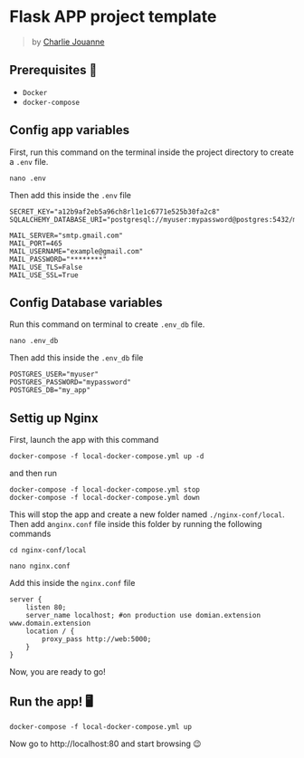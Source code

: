 # Flask APP project template

> by [Charlie Jouanne](https://github.com/cjjouanne)

## Prerequisites 🐳

* `Docker`
* `docker-compose`

## Config app variables

First, run this command on the terminal inside the project directory to create a `.env` file.
```
nano .env
```
Then add this inside the `.env` file
```
SECRET_KEY="a12b9af2eb5a96ch8rl1e1c6771e525b30fa2c8"
SQLALCHEMY_DATABASE_URI="postgresql://myuser:mypassword@postgres:5432/my_app"

MAIL_SERVER="smtp.gmail.com"
MAIL_PORT=465
MAIL_USERNAME="example@gmail.com"
MAIL_PASSWORD="********"
MAIL_USE_TLS=False
MAIL_USE_SSL=True
```
## Config Database variables

Run this command on terminal to create `.env_db` file.
```
nano .env_db
```
Then add this inside the `.env_db` file
```
POSTGRES_USER="myuser"
POSTGRES_PASSWORD="mypassword"
POSTGRES_DB="my_app"
```
## Settig up Nginx

First, launch the app with this command
```
docker-compose -f local-docker-compose.yml up -d
```
and then run
```
docker-compose -f local-docker-compose.yml stop
docker-compose -f local-docker-compose.yml down
```
This will stop the app and create a new folder named `./nginx-conf/local`. Then add a`nginx.conf` file inside this folder by running the following commands

```
cd nginx-conf/local
```
```
nano nginx.conf
```
Add this inside the `nginx.conf` file
```
server {
	listen 80;
	server_name localhost; #on production use domian.extension www.domain.extension
	location / {
		proxy_pass http://web:5000;
	}
}
```
Now, you are ready to go!

## Run the app! 🖥
```
docker-compose -f local-docker-compose.yml up
```
Now go to http://localhost:80 and start browsing 😉
